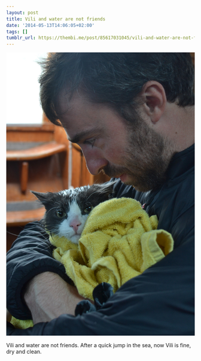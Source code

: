 ```yaml
---
layout: post
title: Vili and water are not friends
date: '2014-05-13T14:06:05+02:00'
tags: []
tumblr_url: https://thembi.me/post/85617031045/vili-and-water-are-not-friends-after-a-quick
---
```

 ![](/files/tumblr_n5ihm5tcYn1tq106bo1_1280.jpg)  

Vili and water are not friends. After a quick jump in the sea, now Vili is fine, dry and clean.

